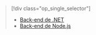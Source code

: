 > [!div class="op_single_selector"]
> * [Back-end de .NET](../articles/app-service-mobile/app-service-mobile-dotnet-backend-how-to-use-server-sdk.md)
> * [Back-end de Node.js](../articles/app-service-mobile/app-service-mobile-node-backend-how-to-use-server-sdk.md)
> 
> 

